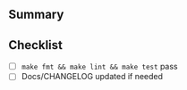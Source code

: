 ## Summary
<!-- What does this change? -->

## Checklist
- [ ] `make fmt && make lint && make test` pass
- [ ] Docs/CHANGELOG updated if needed
